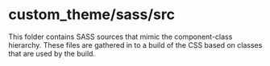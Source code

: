 # custom_theme/sass/src

This folder contains SASS sources that mimic the component-class hierarchy. These files
are gathered in to a build of the CSS based on classes that are used by the build.
